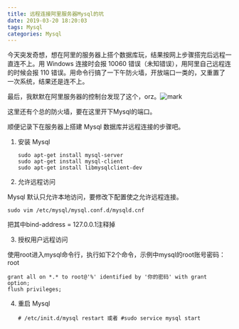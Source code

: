 ```yaml
---
title: 远程连接阿里服务器Mysql的坑
date: 2019-03-20 18:20:03
tags: Mysql
categories: Mysql
---
```


今天突发奇想，想在阿里的服务器上搭个数据库玩，结果按网上步骤搭完后远程一直连不上。用 Windows 连接时会报 10060 错误（未知错误），用阿里自己远程连的时候会报 110 错误。用命令行搞了一下午防火墙，开放端口一类的，又重置了一次系统，结果还是连不上。

最后，我默默在阿里服务器的控制台发现了这个，orz。![mark](http://cmhblog.cfzhao.com/blog/20190320/MeJbwBxWVWOr.PNG)

这里还有个总的防火墙，要在这里开下Mysql的端口。

<!--more-->

顺便记录下在服务器上搭建 Mysql 数据库并远程连接的步骤吧。

1. 安装 Mysql

   ```shell
   sudo apt-get install mysql-server
   sudo apt-get install mysql-client
   sudo apt-get install libmysqlclient-dev
   ```

2.  允许远程访问

   Mysql 默认只允许本地访问，要修改下配置使之允许远程连接。

   ```Shell
   sudo vim /etc/mysql/mysql.conf.d/mysqld.cnf 
   ```

   把其中bind-address = 127.0.0.1注释掉

3.  授权用户远程访问

   使用root进入mysql命令行，执行如下2个命令，示例中mysql的root账号密码：root

   ```
   grant all on *.* to root@'%' identified by '你的密码' with grant option;
   flush privileges;
   ```

4. 重启 Mysql

   ```She
   # /etc/init.d/mysql restart 或者 #sudo service mysql start
   ```

   